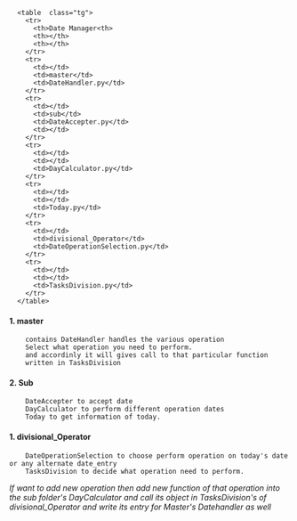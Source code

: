 


      <table  class="tg">
        <tr>
          <th>Date Manager<th>
          <th></th>
          <th></th>
        </tr>
        <tr>
          <td></td>
          <td>master</td>
          <td>DateHandler.py</td>
        </tr>
        <tr>
          <td></td>
          <td>sub</td>
          <td>DateAccepter.py</td>
          <td></td>
        </tr>
        <tr>
          <td></td>
          <td></td>
          <td>DayCalculator.py</td>
        </tr>
        <tr>
          <td></td>
          <td></td>
          <td>Today.py</td>
        </tr>
        <tr>
          <td></td>
          <td>divisional_Operator</td>
          <td>DateOperationSelection.py</td>
        </tr>
        <tr>
          <td></td>
          <td></td>
          <td>TasksDivision.py</td>
        </tr>
      </table>

#### 1. master
        contains DateHandler handles the various operation
        Select what operation you need to perform.
        and accordinly it will gives call to that particular function
        written in TasksDivision

#### 2. Sub
        DateAccepter to accept date
        DayCalculator to perform different operation dates
        Today to get information of today.

#### 1. divisional_Operator
        DateOperationSelection to choose perform operation on today's date or any alternate date_entry
        TasksDivision to decide what operation need to perform.

<i>If want to add new operation then add new function of that operation into the sub folder's DayCalculator and call its object in TasksDivision's of divisional_Operator and write its entry for Master's Datehandler as well</i>
